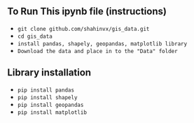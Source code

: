 ## To Run This ipynb file (instructions)

- `git clone github.com/shahinvx/gis_data.git`
- `cd gis_data`
- `install pandas, shapely, geopandas, matplotlib library`
- `Download the data and place in to the "Data" folder`

## Library installation

- `pip install pandas`
- `pip install shapely`
- `pip install geopandas`
- `pip install matplotlib`
